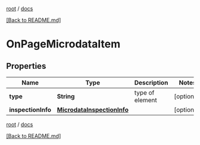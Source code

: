[root](./../ "root") / [docs](./ "docs")

[[Back to README.md]](./../README.md "[Back to README.md]")

# OnPageMicrodataItem

## Properties

| Name | Type | Description | Notes |
|------------ | ------------- | ------------- | -------------|
|**type** | **String** | type of element |  [optional] |
|**inspectionInfo** | [**MicrodataInspectionInfo**](MicrodataInspectionInfo.md) |  |  [optional] |

[root](./../ "root") / [docs](./ "docs")

[[Back to README.md]](./../README.md "[Back to README.md]")